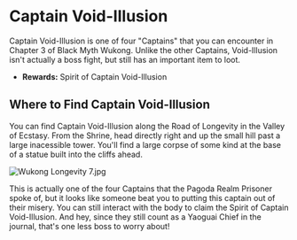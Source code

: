 # Captain Void-Illusion

Captain Void-Illusion is one of four "Captains" that you can encounter in Chapter 3 of Black Myth Wukong. Unlike the other Captains, Void-Illusion isn't actually a boss fight, but still has an important item to loot. 

  * **Rewards:** Spirit of Captain Void-Illusion

## Where to Find Captain Void-Illusion

You can find Captain Void-Illusion along the Road of Longevity in the Valley of Ecstasy. From the Shrine, head directly right and up the small hill past a large inacessible tower. You'll find a large corpse of some kind at the base of a statue built into the cliffs ahead. 

![Wukong Longevity 7.jpg](https://oyster.ignimgs.com/mediawiki/apis.ign.com/black-myth-wukong/3/35/Wukong_Longevity_7.jpg)

This is actually one of the four Captains that the Pagoda Realm Prisoner spoke of, but it looks like someone beat you to putting this captain out of their misery. You can still interact with the body to claim the Spirit of Captain Void-Illusion. And hey, since they still count as a Yaoguai Chief in the journal, that's one less boss to worry about! 

